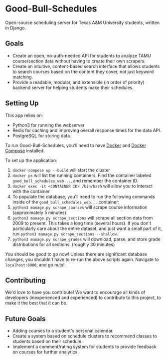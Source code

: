 # Good-Bull-Schedules
Open-source scheduling server for Texas A&amp;M University students, written in Django.

## Goals
- Create an open, no-auth-needed API for students to analyze TAMU course/section data without having to create their own scrapers.
- Create an intuitive, content-based search interface that allows students to search courses based on the content they cover, not just keyword matching.
- Provide a readable, modular, and extensible (in order of priority) backend server for helping students make their schedules.


## Setting Up

This app relies on:
- Python3 for running the webserver
- Redis for caching and improving overall response times for the data API.
- PostgreSQL for storing data.

To run Good-Bull-Schedules, you'll need to have [Docker](https://docs.docker.com/install/) and [Docker Compose](https://docs.docker.com/compose/install/) installed.

To set up the application:

1. `docker-compose up --build` will start the cluster
2. `docker ps` will list the running containers. Find the container labeled `good_bull_schedules_web...`, and remember the container ID.
3. `docker exec -it <CONTAINER ID> /bin/bash` will allow you to interact with the container
4. To populate the database, you'll need to run the following commands inside of the `good_bull_schedules_web...` container:
  1. `python3 manage.py scrape_courses` will scrape course information (approximately 5 minutes)
  2. `python3 manage.py scrape_sections` will scrape all section data from 2009 to present. This takes a long time (several hours). If you don't particularly care about the entire dataset, and just want a small part of it, run `python3 manage.py scrape_sections --shallow`.
  3. `python3 manage.py scrape_grades` will download, parse, and store grade distributions for all sections. (roughly 30 minutes)

You should be good to go now! Unless there are significant database changes, you shouldn't have to re-run the above scripts again. Navigate to `localhost:8000`, and go nuts!


## Contributing
We'd love to have you contribute! We want to encourage all kinds of developers (inexperienced and experienced) to contribute to this project, to make it the best that it can be.

## Future Goals
- Adding courses to a student's personal calendar.
- Create a system based on schedule clusters to recommend classes to students based on their schedule.
- Implement a comment/rating system for students to provide feedback on courses for further analytics.
